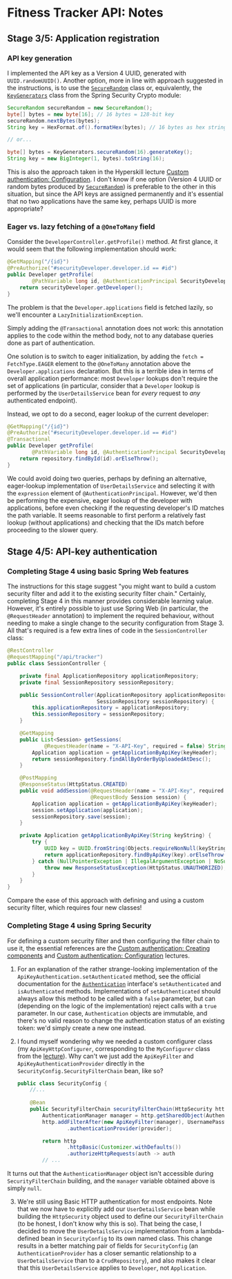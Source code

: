 # Fitness Tracker API: Notes

## Stage 3/5: Application registration

### API key generation

I implemented the API key as a Version 4 UUID, generated with `UUID.randomUUID()`. Another option, more in line with approach suggested in the instructions, is to use the [`SecureRandom`](https://docs.oracle.com/en/java/javase/21/docs/api/java.base/java/security/SecureRandom.html) class or, equivalently, the [`KeyGenerators`](https://docs.spring.io/spring-security/site/docs/current/api/org/springframework/security/crypto/keygen/KeyGenerators.html) class from the Spring Security Crypto module:
```java
SecureRandom secureRandom = new SecureRandom();
byte[] bytes = new byte[16]; // 16 bytes = 128-bit key
secureRandom.nextBytes(bytes);
String key = HexFormat.of().formatHex(bytes); // 16 bytes as hex string

// or...

byte[] bytes = KeyGenerators.secureRandom(16).generateKey();
String key = new BigInteger(1, bytes).toString(16);
```

This is also the approach taken in the Hyperskill lecture [Custom authentication: Configuration](https://hyperskill.org/learn/step/38745#token-generation). I don't know if one option (Version 4 UUID or random bytes produced by [`SecureRandom`](https://docs.oracle.com/en/java/javase/21/docs/api/java.base/java/security/SecureRandom.html)) is preferable to the other in this situation, but since the API keys are assigned permanently and it's essential that no two applications have the same key, perhaps UUID is more appropriate?

### Eager vs. lazy fetching of a `@OneToMany` field

Consider the `DeveloperController.getProfile()` method. At first glance, it would seem that the following implementation should work:
```java
@GetMapping("/{id}")
@PreAuthorize("#securityDeveloper.developer.id == #id")
public Developer getProfile(
        @PathVariable long id, @AuthenticationPrincipal SecurityDeveloper securityDeveloper) {
    return securityDeveloper.getDeveloper();
}
```

The problem is that the `Developer.applications` field is fetched lazily, so we'll encounter a `LazyInitializationException`.

Simply adding the `@Transactional` annotation does not work: this annotation applies to the code within the method body, not to any database queries done as part of authentication.

One solution is to switch to eager initialization, by adding the `fetch = FetchType.EAGER` element to the `@OneToMany` annotation above the `Developer.applications` declaration. But this is a terrible idea in terms of overall application performance: most `Developer` lookups don't require the set of applications (in particular, consider that a `Developer` lookup is performed by the `UserDetailsService` bean for *every* request to *any* authenticated endpoint).

Instead, we opt to do a second, eager lookup of the current developer:
```java
@GetMapping("/{id}")
@PreAuthorize("#securityDeveloper.developer.id == #id")
@Transactional
public Developer getProfile(
        @PathVariable long id, @AuthenticationPrincipal SecurityDeveloper securityDeveloper) {
    return repository.findById(id).orElseThrow();
}
```

We could avoid doing two queries, perhaps by defining an alternative, eager-lookup implementation of `UserDetailsService` and selecting it with the `expression` element of `@AuthenticationPrincipal`. However, we'd then be performing the expensive, eager lookup of the developer with applications, before even checking if the requesting developer's ID matches the path variable. It seems reasonable to first perform a relatively fast lookup (without applications) and checking that the IDs match before proceeding to the slower query.


## Stage 4/5: API-key authentication

### Completing Stage 4 using basic Spring Web features

The instructions for this stage suggest "you might want to build a custom security filter and add it to the existing security filter chain." Certainly, completing Stage 4 in this manner provides considerable learning value. However, it's entirely possible to just use Spring Web (in particular, the `@RequestHeader` annotation) to implement the required behaviour, without needing to make a single change to the security configuration from Stage 3. All that's required is a few extra lines of code in the `SessionController` class:
```java
@RestController
@RequestMapping("/api/tracker")
public class SessionController {

    private final ApplicationRepository applicationRepository;
    private final SessionRepository sessionRepository;

    public SessionController(ApplicationRepository applicationRepository,
                             SessionRepository sessionRepository) {
        this.applicationRepository = applicationRepository;
        this.sessionRepository = sessionRepository;
    }

    @GetMapping
    public List<Session> getSessions(
            @RequestHeader(name = "X-API-Key", required = false) String keyHeader) {
        Application application = getApplicationByApiKey(keyHeader);
        return sessionRepository.findAllByOrderByUploadedAtDesc();
    }

    @PostMapping
    @ResponseStatus(HttpStatus.CREATED)
    public void addSession(@RequestHeader(name = "X-API-Key", required = false) String keyHeader,
                           @RequestBody Session session) {
        Application application = getApplicationByApiKey(keyHeader);
        session.setApplication(application);
        sessionRepository.save(session);
    }

    private Application getApplicationByApiKey(String keyString) {
        try {
            UUID key = UUID.fromString(Objects.requireNonNull(keyString));
            return applicationRepository.findByApiKey(key).orElseThrow();
        } catch (NullPointerException | IllegalArgumentException | NoSuchElementException e) {
            throw new ResponseStatusException(HttpStatus.UNAUTHORIZED);
        }
    }
}
```
Compare the ease of this approach with defining and using a custom security filter, which requires four new classes!


### Completing Stage 4 using Spring Security

For defining a custom security filter and then configuring the filter chain to use it, the essential references are the [Custom authentication: Creating components](https://hyperskill.org/learn/step/38734) and [Custom authentication: Configuration](https://hyperskill.org/learn/step/38745) lectures.

1. For an explanation of the rather strange-looking implementation of the `ApiKeyAuthentication.setAuthenticated` method, see the official documentation for the [`Authentication`](https://docs.spring.io/spring-security/site/docs/current/api/org/springframework/security/core/Authentication.html) interface's `setAuthenticated` and `isAuthenticated` methods. Implementations of `setAuthenticated` should always allow this method to be called with a `false` parameter, but can (depending on the logic of the implementation) reject calls with a `true` parameter. In our case, `Authentication` objects are immutable, and there's no valid reason to change the authentication status of an existing token: we'd simply create a new one instead.

2. I found myself wondering why we needed a custom configurer class (my `ApiKeyHttpConfigurer`, corresponding to the `MyConfigurer` class from the [lecture](https://hyperskill.org/learn/step/38745#configuring-the-filter-chain)). Why can't we just add the `ApiKeyFilter` and `ApiKeyAuthenticationProvider` directly in the `SecurityConfig.SecurityFilterChain` bean, like so?
    ```java
    public class SecurityConfig {
        //...
        
        @Bean
        public SecurityFilterChain securityFilterChain(HttpSecurity http) throws Exception {
            AuthenticationManager manager = http.getSharedObject(AuthenticationManager.class);
            http.addFilterAfter(new ApiKeyFilter(manager), UsernamePasswordAuthenticationFilter.class)
                    .authenticationProvider(provider);

            return http
                    .httpBasic(Customizer.withDefaults())
                    .authorizeHttpRequests(auth -> auth
            // ...
    ```
It turns out that the `AuthenticationManager` object isn't accessible during `SecurityFilterChain` building, and the `manager` variable obtained above is simply `null`.

3. We're still using Basic HTTP authentication for most endpoints. Note that we now have to explicitly add our `UserDetailsService` bean while building the `HttpSecurity` object used to define our `SecurityFilterChain` (to be honest, I don't know why this is so). That being the case, I decided to move the `UserDetailsService` implementation from a lambda-defined bean in `SecurityConfig` to its own named class. This change results in a better matching pair of fields for `SecurityConfig` (an `AuthenticationProvider` has a closer semantic relationship to a `UserDetailsService` than to a `CrudRepository`), and also makes it clear that this `UserDetailsService` applies to `Developer`, not `Application`.


